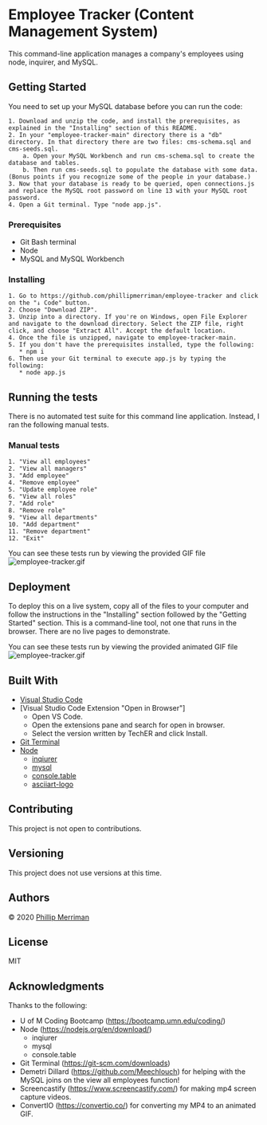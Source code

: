 # Employee Tracker (Content Management System)
This command-line application manages a company's employees using node, inquirer, and MySQL.


## Getting Started
You need to set up your MySQL database before you can run the code: 

    1. Download and unzip the code, and install the prerequisites, as explained in the "Installing" section of this README.
    2. In your "employee-tracker-main" directory there is a "db" directory. In that directory there are two files: cms-schema.sql and cms-seeds.sql. 
        a. Open your MySQL Workbench and run cms-schema.sql to create the database and tables.
        b. Then run cms-seeds.sql to populate the database with some data. (Bonus points if you recognize some of the people in your database.)
    3. Now that your database is ready to be queried, open connections.js and replace the MySQL root password on line 13 with your MySQL root password.
    4. Open a Git terminal. Type "node app.js".

### Prerequisites
  * Git Bash terminal
  * Node
  * MySQL and MySQL Workbench

### Installing
    1. Go to https://github.com/phillipmerriman/employee-tracker and click on the "↓ Code" button. 
    2. Choose "Download ZIP". 
    3. Unzip into a directory. If you're on Windows, open File Explorer and navigate to the download directory. Select the ZIP file, right click, and choose "Extract All". Accept the default location.
    4. Once the file is unzipped, navigate to employee-tracker-main.
    5. If you don't have the prerequisites installed, type the following:
       * npm i
    6. Then use your Git terminal to execute app.js by typing the following:
       * node app.js


## Running the tests
There is no automated test suite for this command line application. Instead, I ran the following manual tests. 

### Manual tests
    1. "View all employees"
    2. "View all managers"
    3. "Add employee"
    4. "Remove employee"
    5. "Update employee role"
    6. "View all roles" 
    7. "Add role"
    8. "Remove role"
    9. "View all departments"
    10. "Add department"
    11. "Remove department"
    12. "Exit"

You can see these tests run by viewing the provided GIF file 
![employee-tracker.gif](employee-tracker.gif) 

## Deployment
To deploy this on a live system, copy all of the files to your computer and follow the instructions in the "Installing" section followed by the "Getting Started" section. This is a command-line tool, not one that runs in the browser. There are no live pages to demonstrate. 

You can see these tests run by viewing the provided animated GIF file 
![employee-tracker.gif](employee-tracker.gif) 

## Built With
* [Visual Studio Code](https://code.visualstudio.com/docs/setup/setup-overview)
* [Visual Studio Code Extension "Open in Browser"] 
    * Open VS Code.
    * Open the extensions pane and search for open in browser.
    * Select the version written by TechER and click Install.
* [Git Terminal](https://git-scm.com/downloads)
* [Node](https://nodejs.org/en/download/)
     * [inqiurer](https://www.npmjs.com/package/inquirer)
     * [mysql](https://www.npmjs.com/package/mysql)
     * [console.table](https://www.npmjs.com/package/console.table)
     * [asciiart-logo](https://www.npmjs.com/package/asciiart-logo)
       

## Contributing
This project is not open to contributions.

## Versioning
This project does not use versions at this time. 

## Authors
© 2020 [Phillip Merriman](https://github.com/phillipmerriman)

## License
MIT

## Acknowledgments
Thanks to the following:
* U of M Coding Bootcamp (https://bootcamp.umn.edu/coding/)
* Node (https://nodejs.org/en/download/)
     * inqiurer
     * mysql
     * console.table
* Git Terminal (https://git-scm.com/downloads)
* Demetri Dillard (https://github.com/Meechlouch) for helping with the MySQL joins on the view all employees function!
* Screencastify (https://www.screencastify.com/) for making mp4 screen capture videos.
* ConvertIO (https://convertio.co/) for converting my MP4 to an animated GIF.